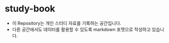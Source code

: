 # study-book

* 이 Repository는 개인 스터디 자료를 기록하는 공간입니다.
* 다른 공간에서도 데이터를 활용할 수 있도록 markdown 포맷으로 작성하고 있습니다. 
